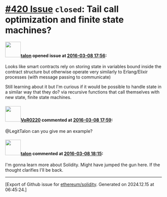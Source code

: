 # [\#420 Issue](https://github.com/ethereum/solidity/issues/420) `closed`: Tail call optimization and finite state machines?

#### <img src="https://avatars.githubusercontent.com/u/907062?u=5d6b440a7850f0c691da35eee93430ed164ace2c&v=4" width="50">[talon](https://github.com/talon) opened issue at [2016-03-08 17:56](https://github.com/ethereum/solidity/issues/420):

Looks like smart contracts rely on storing state in variables bound inside the contract structure but otherwise operate very similarly to Erlang/Elixir processes (with message passing to communicate)

Still learning about it but I'm curious if it would be possible to handle state in a similar way that they do? via recursive functions that call themselves with new state, finite state machines.


#### <img src="https://avatars.githubusercontent.com/u/7756785?u=2893ea91743ac89ee3846d1f5c7209720e834129&v=4" width="50">[VoR0220](https://github.com/VoR0220) commented at [2016-03-08 17:59](https://github.com/ethereum/solidity/issues/420#issuecomment-193892037):

@LegitTalon can you give me an example?

#### <img src="https://avatars.githubusercontent.com/u/907062?u=5d6b440a7850f0c691da35eee93430ed164ace2c&v=4" width="50">[talon](https://github.com/talon) commented at [2016-03-08 18:15](https://github.com/ethereum/solidity/issues/420#issuecomment-193897723):

I'm gonna learn more about Solidity. Might have jumped the gun here. If the thought clarifies I'll be back.


-------------------------------------------------------------------------------



[Export of Github issue for [ethereum/solidity](https://github.com/ethereum/solidity). Generated on 2024.12.15 at 06:45:24.]
